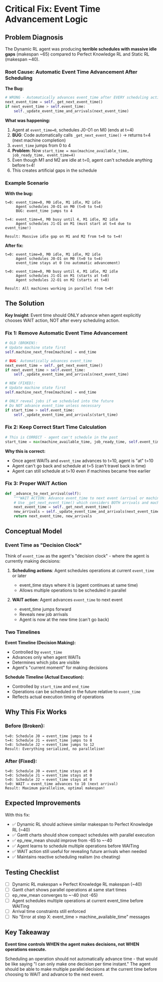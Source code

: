# Critical Fix: Event Time Advancement Logic

## Problem Diagnosis

The Dynamic RL agent was producing **terrible schedules with massive idle gaps** (makespan ~65) compared to Perfect Knowledge RL and Static RL (makespan ~40).

### Root Cause: Automatic Event Time Advancement After Scheduling

**The Bug:**
```python
# WRONG - Automatically advances event_time after EVERY scheduling action!
next_event_time = self._get_next_event_time()
if next_event_time > self.event_time:
    self._update_event_time_and_arrivals(next_event_time)
```

**What was happening:**
1. Agent at `event_time=0`, schedules J0-O1 on M0 (ends at t=4)
2. **BUG**: Code automatically calls `_get_next_event_time()` → returns t=4 (next machine completion)
3. `event_time` jumps from 0 to 4
4. **Problem**: Now `start_time = max(machine_available_time, job_ready_time, event_time=4)`
5. Even though M1 and M2 are idle at t=0, agent can't schedule anything before t=4!
6. This creates artificial gaps in the schedule

### Example Scenario

**With the bug:**
```
t=0: event_time=0, M0 idle, M1 idle, M2 idle
     Agent schedules J0-O1 on M0 (t=0 to t=4)
     BUG: event_time jumps to 4
     
t=4: event_time=4, M0 busy until 4, M1 idle, M2 idle
     Agent schedules J1-O1 on M1 (must start at t=4 due to event_time!)
     
Result: Massive idle gap on M1 and M2 from t=0 to t=4!
```

**After fix:**
```
t=0: event_time=0, M0 idle, M1 idle, M2 idle
     Agent schedules J0-O1 on M0 (t=0 to t=4)
     event_time stays at 0 (no automatic advancement)
     
t=0: event_time=0, M0 busy until 4, M1 idle, M2 idle
     Agent schedules J1-O1 on M1 (starts at t=0)
     Agent schedules J2-O1 on M2 (starts at t=0)
     
Result: All machines working in parallel from t=0!
```

## The Solution

**Key Insight**: Event time should ONLY advance when agent explicitly chooses WAIT action, NOT after every scheduling action.

### Fix 1: Remove Automatic Event Time Advancement

```python
# OLD (BROKEN):
# Update machine state first
self.machine_next_free[machine] = end_time

# BUG: Automatically advances event_time
next_event_time = self._get_next_event_time()
if next_event_time > self.event_time:
    self._update_event_time_and_arrivals(next_event_time)

# NEW (FIXED):
# Update machine state first
self.machine_next_free[machine] = end_time

# ONLY reveal jobs if we scheduled into the future
# Do NOT advance event_time unless necessary
if start_time > self.event_time:
    self._update_event_time_and_arrivals(start_time)
```

### Fix 2: Keep Correct Start Time Calculation

```python
# This is CORRECT - agent can't schedule in the past
start_time = max(machine_available_time, job_ready_time, self.event_time)
```

**Why this is correct:**
- Once agent WAITs and `event_time` advances to t=10, agent is "at" t=10
- Agent can't go back and schedule at t=5 (can't travel back in time)
- Agent can still schedule at t=10 even if machines became free earlier

### Fix 3: Proper WAIT Action

```python
def _advance_to_next_arrival(self):
    """WAIT ACTION: Advance event_time to next event (arrival or machine completion)."""
    # Use _get_next_event_time() which considers BOTH arrivals and machine completions
    next_event_time = self._get_next_event_time()
    new_arrivals = self._update_event_time_and_arrivals(next_event_time)
    return next_event_time, new_arrivals
```

## Conceptual Model

### Event Time as "Decision Clock"

Think of `event_time` as the agent's "decision clock" - where the agent is currently making decisions:

1. **Scheduling actions**: Agent schedules operations at current `event_time` or later
   - event_time stays where it is (agent continues at same time)
   - Allows multiple operations to be scheduled in parallel
   
2. **WAIT action**: Agent advances `event_time` to next event
   - event_time jumps forward
   - Reveals new job arrivals
   - Agent is now at the new time (can't go back)

### Two Timelines

**Event Timeline (Decision Making):**
- Controlled by `event_time`
- Advances only when agent WAITs
- Determines which jobs are visible
- Agent's "current moment" for making decisions

**Schedule Timeline (Actual Execution):**
- Controlled by `start_time` and `end_time`
- Operations can be scheduled in the future relative to `event_time`
- Reflects actual execution timing of operations

## Why This Fix Works

### Before (Broken):
```
t=0: Schedule J0 → event_time jumps to 4
t=4: Schedule J1 → event_time jumps to 8
t=8: Schedule J2 → event_time jumps to 12
Result: Everything serialized, no parallelism!
```

### After (Fixed):
```
t=0: Schedule J0 → event_time stays at 0
t=0: Schedule J1 → event_time stays at 0  
t=0: Schedule J2 → event_time stays at 0
t=0: WAIT → event_time advances to 10 (next arrival)
Result: Maximum parallelism, optimal makespan!
```

## Expected Improvements

With this fix:
- ✅ Dynamic RL should achieve similar makespan to Perfect Knowledge RL (~40)
- ✅ Gantt charts should show compact schedules with parallel execution
- ✅ ep_rew_mean should improve from -65 to ~-40
- ✅ Agent learns to schedule multiple operations before WAITing
- ✅ WAIT action still useful for revealing future arrivals when needed
- ✅ Maintains reactive scheduling realism (no cheating)

## Testing Checklist

- [ ] Dynamic RL makespan ≈ Perfect Knowledge RL makespan (~40)
- [ ] Gantt chart shows parallel operations at same start times
- [ ] ep_rew_mean converges to ~-40 (not -65)
- [ ] Agent schedules multiple operations at current event_time before WAITing
- [ ] Arrival time constraints still enforced
- [ ] No "Error at step X: event_time > machine_available_time" messages

## Key Takeaway

**Event time controls WHEN the agent makes decisions, not WHEN operations execute.**

Scheduling an operation should not automatically advance time - that would be like saying "I can only make one decision per time instant." The agent should be able to make multiple parallel decisions at the current time before choosing to WAIT and advance to the next event.


